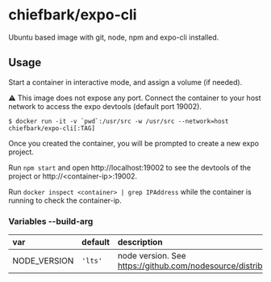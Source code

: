 # chiefbark/expo-cli

Ubuntu based image with git, node, npm and expo-cli installed.

## Usage

Start a container in interactive mode, and assign a volume (if needed).

⚠ This image does not expose any port. Connect the container to your host network to access the expo devtools (default port 19002).

```
$ docker run -it -v `pwd`:/usr/src -w /usr/src --network=host chiefbark/expo-cli[:TAG]
```

Once you created the container, you will be prompted to create a new expo project.

Run `npm start` and open http://localhost:19002 to see the devtools of the project or http://&lt;container-ip&gt;:19002.

Run `docker inspect <container> | grep IPAddress` while the container is running to check the container-ip.

### Variables --build-arg

| var | default | description |
|:--|:--|:--|
| NODE_VERSION | `'lts'` | node version. See https://github.com/nodesource/distributions#debinstall. |